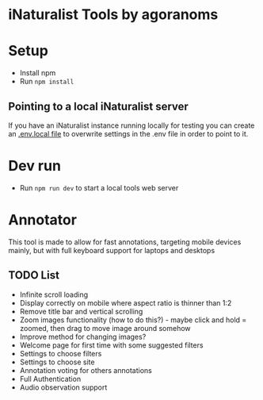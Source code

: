 # iNaturalist Tools by agoranoms

# Setup
- Install npm
- Run `npm install`

## Pointing to a local iNaturalist server
If you have an iNaturalist instance running locally for testing you can create an [.env.local file](https://vite.dev/guide/env-and-mode#env-files) to overwrite settings in the .env file in order to point to it.

# Dev run
- Run `npm run dev` to start a local tools web server

# Annotator
This tool is made to allow for fast annotations, targeting mobile devices mainly, but with full keyboard support for laptops and desktops

## TODO List
- Infinite scroll loading
- Display correctly on mobile where aspect ratio is thinner than 1:2
- Remove title bar and vertical scrolling
- Zoom images functionality (how to do this?) - maybe click and hold = zoomed, then drag to move image around somehow
- Improve method for changing images?
- Welcome page for first time with some suggested filters
- Settings to choose filters
- Settings to choose site
- Annotation voting for others annotations
- Full Authentication
- Audio observation support
